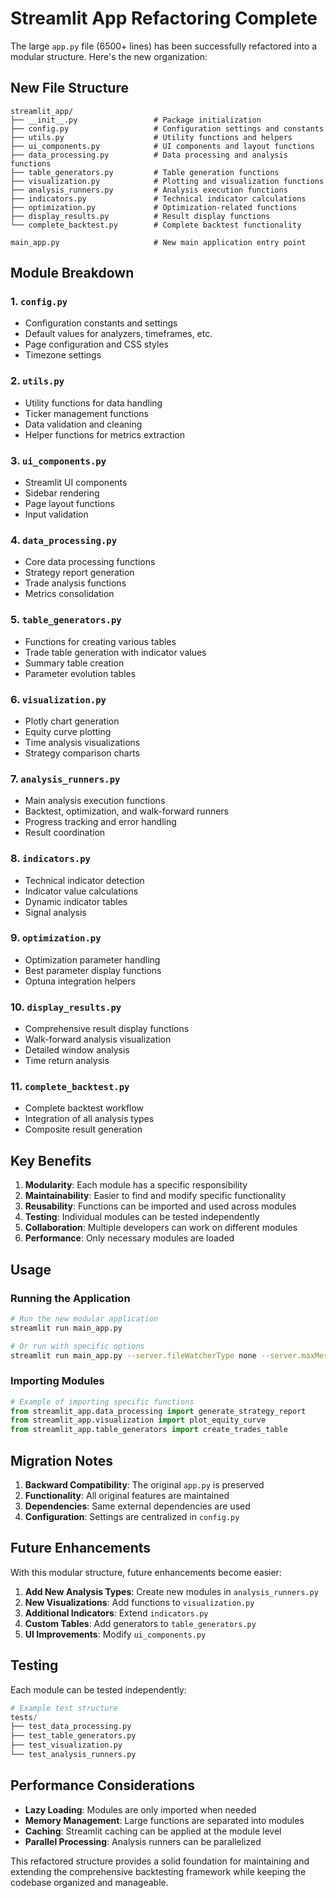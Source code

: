 # Streamlit App Refactoring Complete

The large `app.py` file (6500+ lines) has been successfully refactored into a modular structure. Here's the new organization:

## New File Structure

```
streamlit_app/
├── __init__.py                 # Package initialization
├── config.py                   # Configuration settings and constants
├── utils.py                    # Utility functions and helpers
├── ui_components.py            # UI components and layout functions
├── data_processing.py          # Data processing and analysis functions
├── table_generators.py         # Table generation functions
├── visualization.py            # Plotting and visualization functions
├── analysis_runners.py         # Analysis execution functions
├── indicators.py               # Technical indicator calculations
├── optimization.py             # Optimization-related functions
├── display_results.py          # Result display functions
└── complete_backtest.py        # Complete backtest functionality

main_app.py                     # New main application entry point
```

## Module Breakdown

### 1. `config.py`
- Configuration constants and settings
- Default values for analyzers, timeframes, etc.
- Page configuration and CSS styles
- Timezone settings

### 2. `utils.py`
- Utility functions for data handling
- Ticker management functions
- Data validation and cleaning
- Helper functions for metrics extraction

### 3. `ui_components.py`
- Streamlit UI components
- Sidebar rendering
- Page layout functions
- Input validation

### 4. `data_processing.py`
- Core data processing functions
- Strategy report generation
- Trade analysis functions
- Metrics consolidation

### 5. `table_generators.py`
- Functions for creating various tables
- Trade table generation with indicator values
- Summary table creation
- Parameter evolution tables

### 6. `visualization.py`
- Plotly chart generation
- Equity curve plotting
- Time analysis visualizations
- Strategy comparison charts

### 7. `analysis_runners.py`
- Main analysis execution functions
- Backtest, optimization, and walk-forward runners
- Progress tracking and error handling
- Result coordination

### 8. `indicators.py`
- Technical indicator detection
- Indicator value calculations
- Dynamic indicator tables
- Signal analysis

### 9. `optimization.py`
- Optimization parameter handling
- Best parameter display functions
- Optuna integration helpers

### 10. `display_results.py`
- Comprehensive result display functions
- Walk-forward analysis visualization
- Detailed window analysis
- Time return analysis

### 11. `complete_backtest.py`
- Complete backtest workflow
- Integration of all analysis types
- Composite result generation

## Key Benefits

1. **Modularity**: Each module has a specific responsibility
2. **Maintainability**: Easier to find and modify specific functionality
3. **Reusability**: Functions can be imported and used across modules
4. **Testing**: Individual modules can be tested independently
5. **Collaboration**: Multiple developers can work on different modules
6. **Performance**: Only necessary modules are loaded

## Usage

### Running the Application

```bash
# Run the new modular application
streamlit run main_app.py

# Or run with specific options
streamlit run main_app.py --server.fileWatcherType none --server.maxMessageSize 1024
```

### Importing Modules

```python
# Example of importing specific functions
from streamlit_app.data_processing import generate_strategy_report
from streamlit_app.visualization import plot_equity_curve
from streamlit_app.table_generators import create_trades_table
```

## Migration Notes

1. **Backward Compatibility**: The original `app.py` is preserved
2. **Functionality**: All original features are maintained
3. **Dependencies**: Same external dependencies are used
4. **Configuration**: Settings are centralized in `config.py`

## Future Enhancements

With this modular structure, future enhancements become easier:

1. **Add New Analysis Types**: Create new modules in `analysis_runners.py`
2. **New Visualizations**: Add functions to `visualization.py`
3. **Additional Indicators**: Extend `indicators.py`
4. **Custom Tables**: Add generators to `table_generators.py`
5. **UI Improvements**: Modify `ui_components.py`

## Testing

Each module can be tested independently:

```python
# Example test structure
tests/
├── test_data_processing.py
├── test_table_generators.py
├── test_visualization.py
└── test_analysis_runners.py
```

## Performance Considerations

- **Lazy Loading**: Modules are only imported when needed
- **Memory Management**: Large functions are separated into modules
- **Caching**: Streamlit caching can be applied at the module level
- **Parallel Processing**: Analysis runners can be parallelized

This refactored structure provides a solid foundation for maintaining and extending the comprehensive backtesting framework while keeping the codebase organized and manageable.